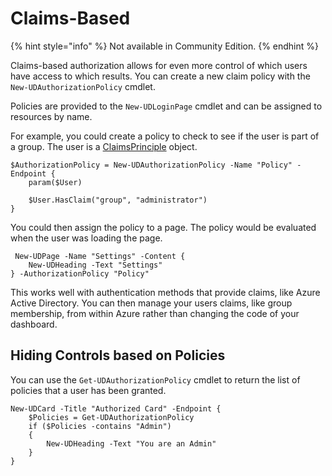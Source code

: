 # Claims-Based

{% hint style="info" %}
Not available in Community Edition. 
{% endhint %}

Claims-based authorization allows for even more control of which users have access to which results. You can create a new claim policy with the `New-UDAuthorizationPolicy` cmdlet.

Policies are provided to the `New-UDLoginPage` cmdlet and can be assigned to resources by name.

For example, you could create a policy to check to see if the user is part of a group. The user is a [ClaimsPrinciple](https://msdn.microsoft.com/en-us/library/system.security.claims.claimsprincipal%28v=vs.110%29.aspx) object.

```text
$AuthorizationPolicy = New-UDAuthorizationPolicy -Name "Policy" -Endpoint {
    param($User)

    $User.HasClaim("group", "administrator")
}
```

You could then assign the policy to a page. The policy would be evaluated when the user was loading the page.

```text
 New-UDPage -Name "Settings" -Content {
    New-UDHeading -Text "Settings"
} -AuthorizationPolicy "Policy"
```

This works well with authentication methods that provide claims, like Azure Active Directory. You can then manage your users claims, like group membership, from within Azure rather than changing the code of your dashboard.

## Hiding Controls based on Policies

You can use the `Get-UDAuthorizationPolicy` cmdlet to return the list of policies that a user has been granted. 

```
New-UDCard -Title "Authorized Card" -Endpoint {
    $Policies = Get-UDAuthorizationPolicy 
    if ($Policies -contains "Admin")
    {
        New-UDHeading -Text "You are an Admin" 
    }
}
```
